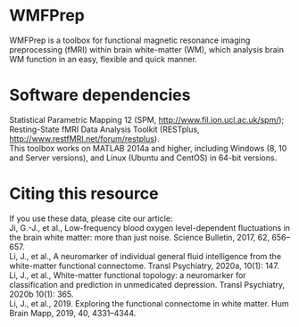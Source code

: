# WMFPrep
WMFPrep is a toolbox for functional magnetic resonance imaging preprocessing (fMRI) within brain white-matter (WM), which analysis brain WM function in an easy, flexible and quick manner.

# Software dependencies
Statistical Parametric Mapping 12 (SPM, http://www.fil.ion.ucl.ac.uk/spm/);                                                                                                         
Resting-State fMRI Data Analysis Toolkit (RESTplus, http://www.restfMRI.net/forum/restplus).                                                                                       
This toolbox works on MATLAB 2014a and higher, including Windows (8, 10 and Server versions), and Linux (Ubuntu and CentOS) in 64-bit versions.

# Citing this resource
If you use these data, please cite our article:                                                                                                                                    
Ji, G.-J., et al., Low-frequency blood oxygen level-dependent fluctuations in the brain white matter: more than just noise. Science Bulletin, 2017, 62, 656–657.                   
Li, J., et al., A neuromarker of individual general fluid intelligence from the white-matter functional connectome. Transl Psychiatry, 2020a, 10(1): 147.                           
Li, J., et al., White-matter functional topology: a neuromarker for classification and prediction in unmedicated depression. Transl Psychiatry, 2020b 10(1): 365.                   
Li, J., et al., 2019. Exploring the functional connectome in white matter. Hum Brain Mapp, 2019, 40, 4331–4344. 
